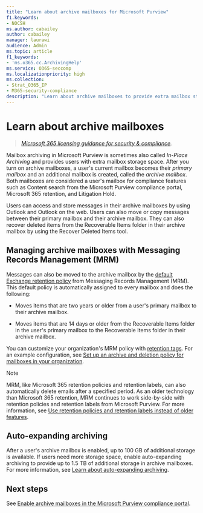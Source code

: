 ```yaml
---
title: "Learn about archive mailboxes for Microsoft Purview"
f1.keywords:
- NOCSH
ms.author: cabailey
author: cabailey
manager: laurawi
audience: Admin
ms.topic: article
f1_keywords:
- 'ms.o365.cc.ArchivingHelp'
ms.service: O365-seccomp
ms.localizationpriority: high
ms.collection:
- Strat_O365_IP
- M365-security-compliance
description: "Learn about archive mailboxes to provide extra mailbox storage."
---
```


# Learn about archive mailboxes

>*[Microsoft 365 licensing guidance for security & compliance](/office365/servicedescriptions/microsoft-365-service-descriptions/microsoft-365-tenantlevel-services-licensing-guidance/microsoft-365-security-compliance-licensing-guidance).*

Mailbox archiving in Microsoft Purview is sometimes also called *In-Place Archiving* and provides users with extra mailbox storage space. After you turn on archive mailboxes, a user's current mailbox becomes their *primary mailbox* and an additional mailbox is created, called the *archive mailbox*. Both mailboxes are considered a user's mailbox for compliance features such as Content search from the Microsoft Purview compliance portal, Microsoft 365 retention, and Litigation Hold.

Users can access and store messages in their archive mailboxes by using Outlook and Outlook on the web. Users can also move or copy messages between their primary mailbox and their archive mailbox. They can also recover deleted items from the Recoverable Items folder in their archive mailbox by using the Recover Deleted Items tool.

## Managing archive mailboxes with Messaging Records Management (MRM)

Messages can also be moved to the archive mailbox by the [default Exchange retention policy](/exchange/security-and-compliance/messaging-records-management/default-retention-policy) from Messaging Records Management (MRM). This default policy is automatically assigned to every mailbox and does the following:

  - Moves items that are two years or older from a user's primary mailbox to their archive mailbox.

  - Moves items that are 14 days or older from the Recoverable Items folder in the user's primary mailbox to the Recoverable Items folder in their archive mailbox.

You can customize your organization's MRM policy with [retention tags](/exchange/security-and-compliance/messaging-records-management/retention-tags-and-policies). For an example configuration, see [Set up an archive and deletion policy for mailboxes in your organization](set-up-an-archive-and-deletion-policy-for-mailboxes.md).

> [!NOTE]
> MRM, like Microsoft 365 retention policies and retention labels, can also automatically delete emails after a specified period. As an older technology than Microsoft 365 retention, MRM continues to work side-by-side with retention policies and retention labels from Microsoft Purview. For more information, see [Use retention policies and retention labels instead of older features](retention.md#use-retention-policies-and-retention-labels-instead-of-older-features).

## Auto-expanding archiving 

After a user's archive mailbox is enabled, up to 100 GB of additional storage is available. If users need more storage space, enable auto-expanding archiving to provide up to 1.5 TB of additional storage in archive mailboxes. For more information, see [Learn about auto-expanding archiving](autoexpanding-archiving.md).

## Next steps

See [Enable archive mailboxes in the Microsoft Purview compliance portal](enable-archive-mailboxes.md).
